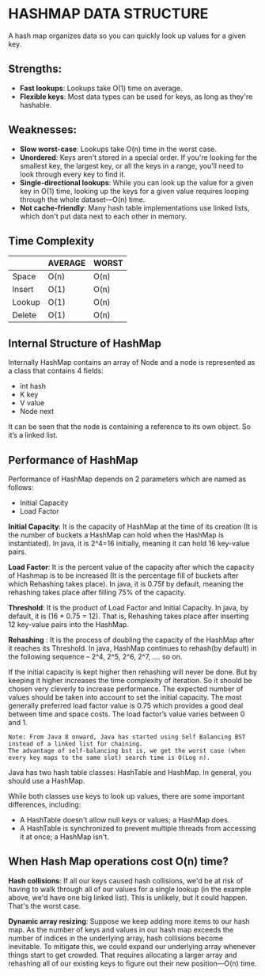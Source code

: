 # HASHMAP DATA STRUCTURE

A hash map organizes data so you can quickly look up values for a given key.

## Strengths:
- **Fast lookups**: Lookups take O(1) time on average.
- **Flexible keys**: Most data types can be used for keys, as long as they're hashable.

## Weaknesses:
- **Slow worst-case**: Lookups take O(n) time in the worst case.
- **Unordered**: Keys aren't stored in a special order. If you're looking for the smallest key, the largest key, or all the keys in a range, you'll need to look through every key to find it.
- **Single-directional lookups**: While you can look up the value for a given key in O(1) time, looking up the keys for a given value requires looping through the whole dataset—O(n) time.
- **Not cache-friendly**: Many hash table implementations use linked lists, which don't put data next to each other in memory.

## Time Complexity
|        | AVERAGE | WORST |
|--------|---------|-------|
| Space  | O(n)    | O(n)  |
| Insert | O(1)    | O(n)  |
| Lookup | O(1)    | O(n)  |
| Delete | O(1)    | O(n)  |

## Internal Structure of HashMap
Internally HashMap contains an array of Node and a node is represented as a class that contains 4 fields:
- int hash
- K key
- V value
- Node next

It can be seen that the node is containing a reference to its own object. So it’s a linked list.

## Performance of HashMap
Performance of HashMap depends on 2 parameters which are named as follows:
- Initial Capacity
- Load Factor


**Initial Capacity**: It is the capacity of HashMap at the time of its creation (It is the number of buckets a HashMap can hold when the HashMap is instantiated). In java, it is 2^4=16 initially, meaning it can hold 16 key-value pairs.

**Load Factor**: It is the percent value of the capacity after which the capacity of Hashmap is to be increased (It is the percentage fill of buckets after which Rehashing takes place). In java, it is 0.75f by default, meaning the rehashing takes place after filling 75% of the capacity.

**Threshold**: It is the product of Load Factor and Initial Capacity. In java, by default, it is (16 * 0.75 = 12). That is, Rehashing takes place after inserting 12 key-value pairs into the HashMap.

**Rehashing** : It is the process of doubling the capacity of the HashMap after it reaches its Threshold. In java, HashMap continues to rehash(by default) in the following sequence – 2^4, 2^5, 2^6, 2^7, …. so on. 

If the initial capacity is kept higher then rehashing will never be done. But by keeping it higher increases the time complexity of iteration. So it should be chosen very cleverly to increase performance. The expected number of values should be taken into account to set the initial capacity. The most generally preferred load factor value is 0.75 which provides a good deal between time and space costs. The load factor’s value varies between 0 and 1. 

```
Note: From Java 8 onward, Java has started using Self Balancing BST instead of a linked list for chaining. 
The advantage of self-balancing bst is, we get the worst case (when every key maps to the same slot) search time is O(Log n). 
```

Java has two hash table classes: HashTable and HashMap. In general, you should use a HashMap.

While both classes use keys to look up values, there are some important differences, including:

- A HashTable doesn't allow null keys or values; a HashMap does.
- A HashTable is synchronized to prevent multiple threads from accessing it at once; a HashMap isn't.

## When Hash Map operations cost O(n) time?

**Hash collisions**: If all our keys caused hash collisions, we'd be at risk of having to walk through all of our values for a single lookup (in the example above, we'd have one big linked list). This is unlikely, but it could happen. That's the worst case.

**Dynamic array resizing**: Suppose we keep adding more items to our hash map. As the number of keys and values in our hash map exceeds the number of indices in the underlying array, hash collisions become inevitable. To mitigate this, we could expand our underlying array whenever things start to get crowded. That requires allocating a larger array and rehashing all of our existing keys to figure out their new position—O(n) time.

